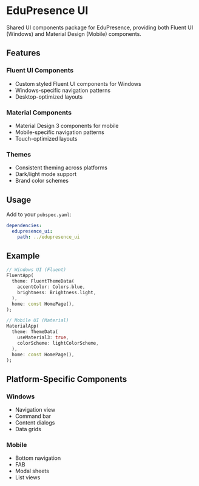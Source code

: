 # EduPresence UI

Shared UI components package for EduPresence, providing both Fluent UI (Windows) and Material Design (Mobile) components.

## Features

### Fluent UI Components
- Custom styled Fluent UI components for Windows
- Windows-specific navigation patterns
- Desktop-optimized layouts

### Material Components
- Material Design 3 components for mobile
- Mobile-specific navigation patterns
- Touch-optimized layouts

### Themes
- Consistent theming across platforms
- Dark/light mode support
- Brand color schemes

## Usage

Add to your `pubspec.yaml`:
```yaml
dependencies:
  edupresence_ui:
    path: ../edupresence_ui
```

## Example

```dart
// Windows UI (Fluent)
FluentApp(
  theme: FluentThemeData(
    accentColor: Colors.blue,
    brightness: Brightness.light,
  ),
  home: const HomePage(),
);

// Mobile UI (Material)
MaterialApp(
  theme: ThemeData(
    useMaterial3: true,
    colorScheme: lightColorScheme,
  ),
  home: const HomePage(),
);
```

## Platform-Specific Components

### Windows
- Navigation view
- Command bar
- Content dialogs
- Data grids

### Mobile
- Bottom navigation
- FAB
- Modal sheets
- List views
